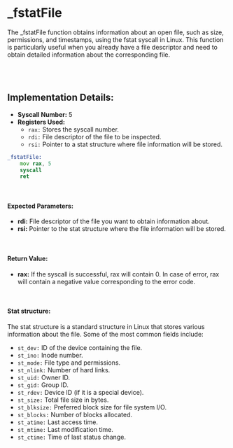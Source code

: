# _fstatFile
The _fstatFile function obtains information about an open file, such as size, permissions, and timestamps, using the fstat syscall in Linux. This function is particularly useful when you already have a file descriptor and need to obtain detailed information about the corresponding file.

<br><br>

## Implementation Details:
- **Syscall Number:** 5
- **Registers Used:**
    - `rax:` Stores the syscall number.
    - `rdi:` File descriptor of the file to be inspected.
    - `rsi:` Pointer to a stat structure where file information will be stored.

```asm
_fstatFile:
    mov rax, 5
    syscall
    ret
```

<br>

#### Expected Parameters:
- **rdi:** File descriptor of the file you want to obtain information about.
- **rsi:** Pointer to the stat structure where the file information will be stored.

<br>

#### Return Value:
- **rax:** If the syscall is successful, rax will contain 0. In case of error, rax will contain a negative value corresponding to the error code.

<br>

#### Stat structure:
The stat structure is a standard structure in Linux that stores various information about the file. Some of the most common fields include:
- `st_dev:` ID of the device containing the file.
- `st_ino:` Inode number.
- `st_mode:` File type and permissions.
- `st_nlink:` Number of hard links.
- `st_uid:` Owner ID.
- `st_gid:` Group ID.
- `st_rdev:` Device ID (if it is a special device).
- `st_size:` Total file size in bytes.
- `st_blksize:` Preferred block size for file system I/O.
- `st_blocks:` Number of blocks allocated.
- `st_atime:` Last access time.
- `st_mtime:` Last modification time.
- `st_ctime:` Time of last status change.